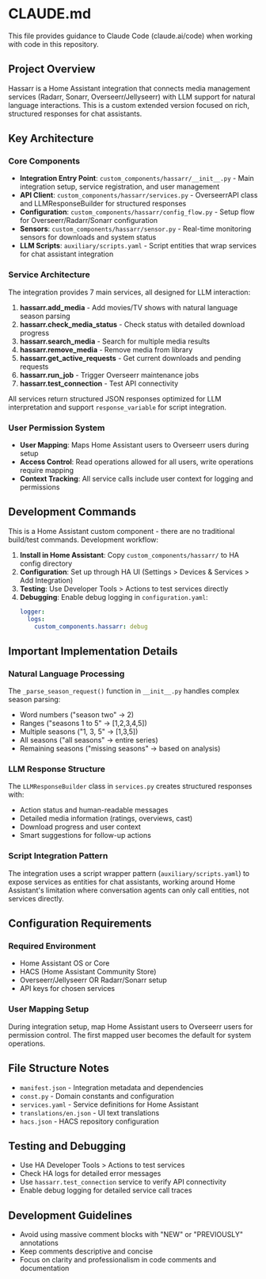 # CLAUDE.md

This file provides guidance to Claude Code (claude.ai/code) when working with code in this repository.

## Project Overview

Hassarr is a Home Assistant integration that connects media management services (Radarr, Sonarr, Overseerr/Jellyseerr) with LLM support for natural language interactions. This is a custom extended version focused on rich, structured responses for chat assistants.

## Key Architecture

### Core Components

- **Integration Entry Point**: `custom_components/hassarr/__init__.py` - Main integration setup, service registration, and user management
- **API Client**: `custom_components/hassarr/services.py` - OverseerrAPI class and LLMResponseBuilder for structured responses
- **Configuration**: `custom_components/hassarr/config_flow.py` - Setup flow for Overseerr/Radarr/Sonarr configuration
- **Sensors**: `custom_components/hassarr/sensor.py` - Real-time monitoring sensors for downloads and system status
- **LLM Scripts**: `auxiliary/scripts.yaml` - Script entities that wrap services for chat assistant integration

### Service Architecture

The integration provides 7 main services, all designed for LLM interaction:

1. **hassarr.add_media** - Add movies/TV shows with natural language season parsing
2. **hassarr.check_media_status** - Check status with detailed download progress
3. **hassarr.search_media** - Search for multiple media results
4. **hassarr.remove_media** - Remove media from library
5. **hassarr.get_active_requests** - Get current downloads and pending requests
6. **hassarr.run_job** - Trigger Overseerr maintenance jobs
7. **hassarr.test_connection** - Test API connectivity

All services return structured JSON responses optimized for LLM interpretation and support `response_variable` for script integration.

### User Permission System

- **User Mapping**: Maps Home Assistant users to Overseerr users during setup
- **Access Control**: Read operations allowed for all users, write operations require mapping
- **Context Tracking**: All service calls include user context for logging and permissions

## Development Commands

This is a Home Assistant custom component - there are no traditional build/test commands. Development workflow:

1. **Install in Home Assistant**: Copy `custom_components/hassarr/` to HA config directory
2. **Configuration**: Set up through HA UI (Settings > Devices & Services > Add Integration)
3. **Testing**: Use Developer Tools > Actions to test services directly
4. **Debugging**: Enable debug logging in `configuration.yaml`:
   ```yaml
   logger:
     logs:
       custom_components.hassarr: debug
   ```

## Important Implementation Details

### Natural Language Processing

The `_parse_season_request()` function in `__init__.py` handles complex season parsing:
- Word numbers ("season two" → 2)
- Ranges ("seasons 1 to 5" → [1,2,3,4,5])
- Multiple seasons ("1, 3, 5" → [1,3,5])
- All seasons ("all seasons" → entire series)
- Remaining seasons ("missing seasons" → based on analysis)

### LLM Response Structure

The `LLMResponseBuilder` class in `services.py` creates structured responses with:
- Action status and human-readable messages
- Detailed media information (ratings, overviews, cast)
- Download progress and user context
- Smart suggestions for follow-up actions

### Script Integration Pattern

The integration uses a script wrapper pattern (`auxiliary/scripts.yaml`) to expose services as entities for chat assistants, working around Home Assistant's limitation where conversation agents can only call entities, not services directly.

## Configuration Requirements

### Required Environment
- Home Assistant OS or Core
- HACS (Home Assistant Community Store)
- Overseerr/Jellyseerr OR Radarr/Sonarr setup
- API keys for chosen services

### User Mapping Setup
During integration setup, map Home Assistant users to Overseerr users for permission control. The first mapped user becomes the default for system operations.

## File Structure Notes

- `manifest.json` - Integration metadata and dependencies
- `const.py` - Domain constants and configuration
- `services.yaml` - Service definitions for Home Assistant
- `translations/en.json` - UI text translations
- `hacs.json` - HACS repository configuration

## Testing and Debugging

- Use HA Developer Tools > Actions to test services
- Check HA logs for detailed error messages
- Use `hassarr.test_connection` service to verify API connectivity
- Enable debug logging for detailed service call traces

## Development Guidelines

- Avoid using massive comment blocks with "NEW" or "PREVIOUSLY" annotations
- Keep comments descriptive and concise
- Focus on clarity and professionalism in code comments and documentation